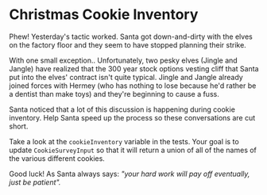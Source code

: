 # Christmas Cookie Inventory

Phew! Yesterday's tactic worked. Santa got down-and-dirty with the elves on the factory floor and they seem to have stopped planning their strike.

With one small exception.. Unfortunately, two pesky elves (Jingle and Jangle) have realized that the 300 year stock options vesting cliff that Santa put into the elves' contract isn't quite typical. Jingle and Jangle already joined forces with Hermey (who has nothing to lose because he'd rather be a dentist than make toys) and they're beginning to cause a fuss.

Santa noticed that a lot of this discussion is happening during cookie inventory. Help Santa speed up the process so these conversations are cut short.

Take a look at the `cookieInventory` variable in the tests.
Your goal is to update `CookieSurveyInput` so that it will return a union of all of the names of the various different cookies.

Good luck! As Santa always says: _"your hard work will pay off eventually, just be patient"._
